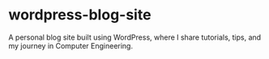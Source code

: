 # wordpress-blog-site
A personal blog site built using WordPress, where I share tutorials, tips, and my journey in Computer Engineering.

